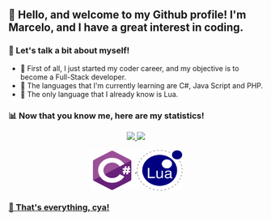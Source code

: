 ## 👋 Hello, and welcome to my Github profile! I'm Marcelo, and I have a great interest in coding.

### 👀 Let's talk a bit about myself!
- 📌 First of all, I just started my coder career, and my objective is to become a Full-Stack developer.
- 📖 The languages that I'm currently learning are C#, Java Script and PHP.
- 🔎 The only language that I already know is Lua.

### 📊 Now that you know me, here are my statistics!
<div align="center">
  <a href="https://github.com/MAgiusti">
  <img height="150em" src="https://github-readme-stats.vercel.app/api?username=MAgiusti&show_icons=true&theme=dark&include_all_commits=true&count_private=true"/>
  <img height="150em" src="https://github-readme-stats.vercel.app/api/top-langs/?username=MAgiusti&layout=compact&langs_count=7&theme=dark"/>
</div>

<div style="display: inline_block" align="center"><br>
  <img align="center" alt="Marcelo-C#" height="80" width="90" src="https://raw.githubusercontent.com/devicons/devicon/master/icons/csharp/csharp-original.svg">
  <img align="center" alt="Marcelo-Lua" height="80" width="90" src="https://raw.githubusercontent.com/devicons/devicon/master/icons/lua/lua-original-wordmark.svg">
</div>

### 👋 That's everything, cya!
